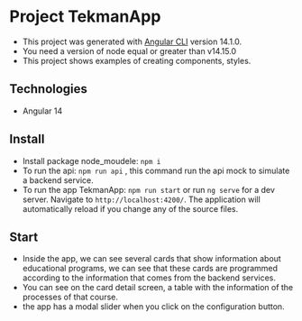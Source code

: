 # Project TekmanApp

- This project was generated with [Angular CLI](https://github.com/angular/angular-cli) version 14.1.0.
- You need a version of node equal or greater than v14.15.0
- This project shows examples of creating components, styles.

## Technologies

- Angular 14

## Install

- Install package node_moudele: `npm i`
- To run the api: `npm run api` , this command run the api mock to simulate a backend service.
- To run the app TekmanApp: `npm run start` or
  run `ng serve` for a dev server. Navigate to `http://localhost:4200/`. The application will automatically reload if you change any of the source files.

## Start

- Inside the app, we can see several cards that show information about educational programs,
  we can see that these cards are programmed according to the information that comes from the backend services.
- You can see on the card detail screen, a table with the information of the processes of that course.
- the app has a modal slider when you click on the configuration button.




